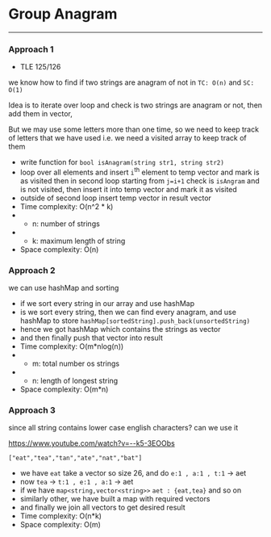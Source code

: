 # Group Anagram

---

### Approach 1

+ TLE 125/126

we know how to find if two strings are anagram of not in 
`TC: O(n)` and `SC: O(1)`

Idea is to iterate over loop and check is two strings are anagram or not, then add 
them in vector, 

But we may use some letters more than one time, so we need to keep track of letters
that we have used i.e. we need a visited array to keep track of them

- write function for
`bool isAnagram(string str1, string str2)`
- loop over all elements and insert `i`<sup>th</sup> element to temp vector 
and mark is as visited then in second loop starting from `j=i+1` check is `isAngram`
and is not visited, then insert it into temp vector and mark it as visited
- outside of second loop insert temp vector in result vector
- Time complexity: O(n^2 * k)
- - n: number of strings
- - k: maximum length of string
- Space complexity: O(n)

### Approach 2

we can use hashMap and sorting

- if we sort every string in our array and use hashMap
- is we sort every string, then we can find every anagram, and use hashMap to store
`hashMap[sortedString].push_back(unsortedString)`
- hence we got hashMap which contains the strings as vector
- and then finally push that vector into result
- Time complexity: O(m*nlog(n))
- - m: total number os strings
- - n: length of longest string
- Space complexity: O(m*n)

### Approach 3

since all string contains lower case english characters? can we use it

https://www.youtube.com/watch?v=--k5-3EOObs

`["eat","tea","tan","ate","nat","bat"]`

- we have `eat` take a vector so size 26, and do `e:1 , a:1 , t:1` &rarr; aet
- now `tea` &rarr; `t:1 , e:1 , a:1` &rarr; aet
- if we have `map<string,vector<string>>` `aet : {eat,tea}` and so on
- similarly other, we have built a map with required vectors
- and finally we join all vectors to get desired result
- Time complexity: O(n*k)
- Space complexity: O(m)